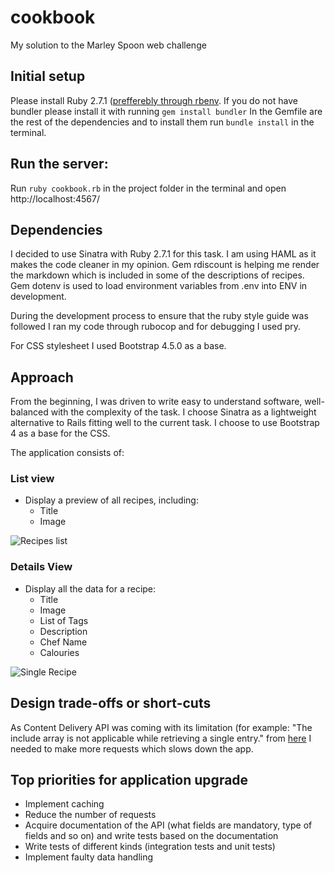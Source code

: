 # cookbook
My solution to the Marley Spoon web challenge

## Initial setup
Please install Ruby 2.7.1 ([prefferebly through rbenv](https://github.com/rbenv/rbenv). 
If you do not have bundler please install it with running `gem install bundler`
In the Gemfile are the rest of the dependencies and to install them run `bundle install` in the terminal.

## Run the server:
Run `ruby cookbook.rb` in the project folder in the terminal and open http://localhost:4567/ 

## Dependencies
I decided to use Sinatra with Ruby 2.7.1 for this task. 
I am using HAML as it makes the code cleaner in my opinion.
Gem rdiscount is helping me render the markdown which is included in some of the descriptions of recipes. 
Gem dotenv is used to load environment variables from .env into ENV in development.

During the development process to ensure that the ruby style guide was followed I ran my code through rubocop and for debugging I used pry. 

For CSS stylesheet I used Bootstrap 4.5.0 as a base.

## Approach
From the beginning, I was driven to write easy to understand software, well-balanced with the complexity of the task.
I choose Sinatra as a lightweight alternative to Rails fitting well to the current task. I choose to use Bootstrap 4 as a base for the CSS. 

The application consists of:
### List view
- Display a preview of all recipes, including:
  - Title
  - Image

![Recipes list](https://www.webpagescreenshot.info/image-url/XUHAIM3qO)

### Details View
- Display all the data for a recipe:
  - Title
  - Image
  - List of Tags
  - Description
  - Chef Name
  - Calouries

![Single Recipe](https://www.webpagescreenshot.info/image-url/IeZQV3g13)

## Design trade-offs or short-cuts
As Content Delivery API was coming with its limitation (for example: "The include array is not applicable while retrieving a single entry." from [here](https://www.contentful.com/developers/docs/references/content-delivery-api/#/reference/entries/entry) I needed to make more requests which slows down the app.

## Top priorities for application upgrade
- Implement caching
- Reduce the number of requests
- Acquire documentation of the API (what fields are mandatory, type of fields and so on) and write tests based on the documentation
- Write tests of different kinds (integration tests and unit tests)
- Implement faulty data handling
